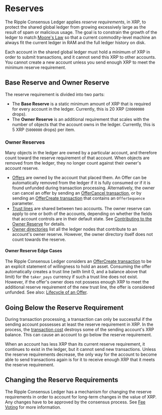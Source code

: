 # Reserves #

The Ripple Consensus Ledger applies _reserve requirements_, in XRP, to protect the shared global ledger from growing excessively large as the result of spam or malicious usage. The goal is to constrain the growth of the ledger to match [Moore's Law](https://en.wikipedia.org/wiki/Moore's_law) so that a current commodity-level machine an always fit the current ledger in RAM and the full ledger history on disk.

Each account in the shared global ledger must hold a minimum of XRP in order to submit transactions, and it cannot send this XRP to other accounts. You cannot create a new account unless you send enough XRP to meet the minimum reserve requirement.


## Base Reserve and Owner Reserve ##

The reserve requirement is divided into two parts:

* The **Base Reserve** is a static minimum amount of XRP that is required for every account in the ledger. Currently, this is 20 XRP (`20000000` drops).
* The **Owner Reserve** is an additional requirement that scales with the number of objects that the account owns in the ledger. Currently, this is 5 XRP (`5000000` drops) per item.


### Owner Reserves ###

Many objects in the ledger are owned by a particular account, and therefore count toward the reserve requirement of that account. When objects are removed from the ledger, they no longer count against their owner's account reserve.

* [Offers](ripple-ledger.html#offer) are owned by the account that placed them. An Offer can be automatically removed from the ledger if it is fully consumed or if it is found unfunded during transaction processing. Alternatively, the owner can cancel an offer by sending an [OfferCancel transaction](transactions.html#offercancel), or by sending an [OfferCreate transaction](transactions.html#offercreate) that contains an `OfferSequence` parameter.
* [Trust lines](ripple-ledger.html#ripplestate) are shared between two accounts. The owner reserve can apply to one or both of the accounts, depending on whether the fields that account controls are in their default state. See [Contributing to the Owner Reserve](ripple-ledger.html#contributing-to-the-owner-reserve) for details.
* [Owner directories](ripple-ledger.html#directorynode) list all the ledger nodes that contribute to an account's owner reserve. However, the owner directory itself does not count towards the reserve.

#### Owner Reserve Edge Cases ####

The Ripple Consensus Ledger considers an [OfferCreate transaction](transactions.html#offercreate) to be an explicit statement of willingness to hold an asset. Consuming the offer automatically creates a trust line (with limit 0, and a balance above that limit) for the `taker_pays` currency if such a trust line does not exist. However, if the offer's owner does not possess enough XRP to meet the additional reserve requirement of the new trust line, the offer is considered unfunded. See also: [Lifecycle of an Offer](transactions.html#lifecycle-of-an-offer).



## Going Below the Reserve Requirement ##

During transaction processing, a transaction can only be successful if the sending account possesses at least the reserve requirement in XRP. In the process, the [transaction cost](tx-cost.html) destroys some of the sending account's XRP balance. This can cause an account to go below the reserve requirement.

When an account has less XRP than its current reserve requirement, it continues to exist in the ledger, but it cannot send new transactions. Unless the reserve requirements decrease, the only way for the account to become able to send transactions again is for it to receive enough XRP that it meets the reserve requirement.


## Changing the Reserve Requirements ##

The Ripple Consensus Ledger has a mechanism for changing the reserve requirements in order to account for long-term changes in the value of XRP. Any changes have to be approved by the consensus process. See [Fee Voting](fee-voting.html) for more information.
